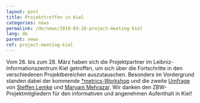 ```yaml
---
layout: post
title: Projekttreffen in Kiel
categories: news
permalink: /de/news/2018-03-28-project-meeting-kiel
lang: de
parent: news
ref: project-meeting-kiel
---  
```

  
Vom 26. bis zum 28. März haben sich die Projektpartner im Leibniz-Informationszentrum Kiel getroffen, um sich über die Fortschritte in den verschiedenen Projektbereichen auszutauschen. 
Besonders im Vordergrund standen dabei der kommende [*metrics-Workshop](https://metrics-project.net/de/veranstaltungen/workshop2018/) und die zweite [Umfrage](https://tigereye.informatik.uni-kiel.de/limesurvey/index.php/357739?lang=en) von [Steffen Lemke](https://metrics-project.net/de/uber_uns/team/) und [Maryam Mehrazar](https://metrics-project.net/de/uber_uns/team/).
Wir danken den ZBW-Projektmitgliedern für den informativen und angenehmen Aufenthalt in Kiel!

